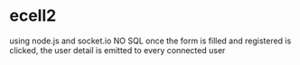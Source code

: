 # ecell2
using node.js and socket.io
NO SQL
once the form is filled and registered is clicked, the user detail is emitted to every connected user
